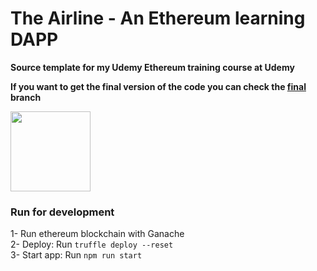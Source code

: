 # The Airline - An Ethereum learning DAPP

**Source template for my Udemy Ethereum training course at Udemy**

**If you want to get the final version of the code you can check the [final](https://github.com/CarlosLanderas/udemy-ethereum-the-airline/tree/final) branch**

<img src="http://introtocrypto.com/wp-content/uploads/2017/08/ether@2x.png" height="128" width="128">

### Run for development  
1- Run ethereum blockchain with Ganache  
2- Deploy: Run `truffle deploy --reset`  
3- Start app: Run `npm run start`  